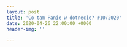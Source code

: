 ```yaml
---
layout: post
title: 'Co tam Panie w dotnecie? #10/2020'
date: 2020-04-26 22:00:00 +0000
header-img: ''

---
```

